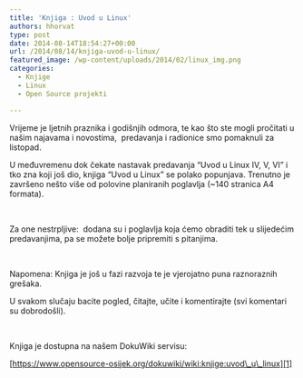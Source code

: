 ```yaml
---
title: 'Knjiga : Uvod u Linux'
authors: hhorvat
type: post
date: 2014-08-14T18:54:27+00:00
url: /2014/08/14/knjiga-uvod-u-linux/
featured_image: /wp-content/uploads/2014/02/linux_img.png
categories:
  - Knjige
  - Linux
  - Open Source projekti

---
```

Vrijeme je ljetnih praznika i godišnjih odmora, te kao što ste mogli pročitati u našim najavama i novostima,  predavanja i radionice smo pomaknuli za listopad.

U međuvremenu dok čekate nastavak predavanja &#8220;Uvod u Linux IV, V, VI&#8221; i tko zna koji još dio, knjiga &#8220;Uvod u Linux&#8221; se polako popunjava. Trenutno je završeno nešto više od polovine planiranih poglavlja (~140 stranica A4 formata).

&nbsp;

Za one nestrpljive:  dodana su i poglavlja koja ćemo obraditi tek u slijedećim predavanjima, pa se možete bolje pripremiti s pitanjima.

&nbsp;

Napomena: Knjiga je još u fazi razvoja te je vjerojatno puna raznoraznih grešaka.

U svakom slučaju bacite pogled, čitajte, učite i komentirajte (svi komentari su dobrodošli).

&nbsp;

Knjiga je dostupna na našem DokuWiki servisu:

[https://www.opensource-osijek.org/dokuwiki/wiki:knjige:uvod\_u\_linux][1]

&nbsp;

 [1]: https://www.opensource-osijek.org/dokuwiki/wiki:knjige:uvod_u_linux "Uvod u Linux"